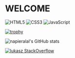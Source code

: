   # WELCOME

![HTML5](https://img.shields.io/badge/html5-%23E34F26.svg?style=for-the-badge&logo=html5&logoColor=white)
![CSS3](https://img.shields.io/badge/css3-%231572B6.svg?style=for-the-badge&logo=css3&logoColor=white)
![JavaScript](https://img.shields.io/badge/javascript-%23323330.svg?style=for-the-badge&logo=javascript&logoColor=%23F7DF1E)

[![trophy](https://github-profile-trophy.vercel.app/?username=napieralal)](https://github.com/ryo-ma/github-profile-trophy)

![napieralal's GitHub stats](https://github-readme-stats.vercel.app/api?username=napieralal&count_private=true)

[![lukasz StackOverflow](https://stackoverflow-badge.herokuapp.com/api/StackOverflowBadge/14122375)](https://stackoverflow.com/users/20311112/lukasz)

<!---
napieralal/napieralal is a ✨ special ✨ repository because its `README.md` (this file) appears on your GitHub profile.
You can click the Preview link to take a look at your changes.
--->
